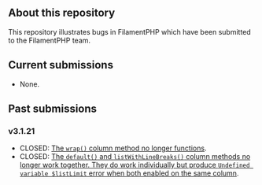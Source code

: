 ## About this repository

This repository illustrates bugs in FilamentPHP which have been submitted to the FilamentPHP team.

## Current submissions
- None.


## Past submissions
### v3.1.21
- CLOSED: [The `wrap()` column method no longer functions](https://github.com/filamentphp/filament/issues/10312). 
- CLOSED: [The `default()` and `listWithLineBreaks()` column methods no longer work together. They do work individually but produce `Undefined variable $listLimit` error when both enabled on the same column](https://github.com/filamentphp/filament/issues/10314).
